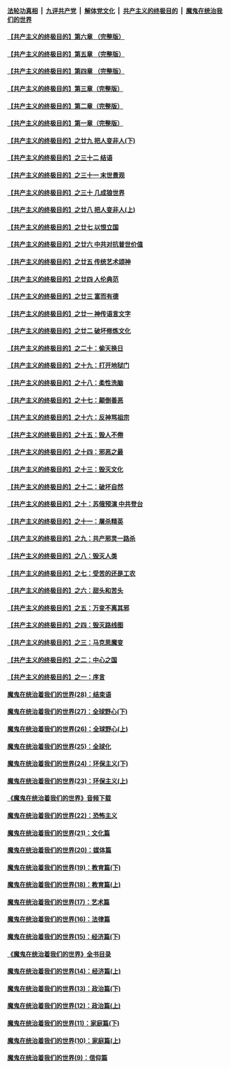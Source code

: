 ####  [法轮功真相](../../../../basic/blob/master/README.md?t=11072152) &nbsp;|&nbsp; [九评共产党](../../../../9ping.md/blob/master/README.md?t=11072152) &nbsp;|&nbsp; [解体党文化](../../../../jtdwh.md/blob/master/README.md?t=11072152)  &nbsp;|&nbsp; [共产主义的终极目的](../../../../gczydzjmd.md/blob/master/README.md?t=11072152) &nbsp;|&nbsp; [魔鬼在统治我们的世界](../../../../mgztzwmdsj.md/blob/master/README.md?t=11072152) 

#### [【共产主义的终极目的】第六章 （完整版）](../pages/nsc422/n11428913.md?t=11072152) 

#### [【共产主义的终极目的】第五章 （完整版）](../pages/nsc422/n11428912.md?t=11072152) 

#### [【共产主义的终极目的】第四章 （完整版）](../pages/nsc422/n11428907.md?t=11072152) 

#### [【共产主义的终极目的】第三章（完整版）](../pages/nsc422/n11428848.md?t=11072152) 

#### [【共产主义的终极目的】第二章（完整版）](../pages/nsc422/n11428831.md?t=11072152) 

#### [【共产主义的终极目的】第一章（完整版）](../pages/nsc422/n11417651.md?t=11072152) 

#### [【共产主义的终极目的】之廿九 把人变非人(下)](../pages/nsc422/n11344140.md?t=11072152) 

#### [【共产主义的终极目的】之三十二 结语](../pages/nsc422/n11360535.md?t=11072152) 

#### [【共产主义的终极目的】之三十一 末世景观](../pages/nsc422/n11351129.md?t=11072152) 

#### [【共产主义的终极目的】之三十 几成狼世界](../pages/nsc422/n11348280.md?t=11072152) 

#### [【共产主义的终极目的】之廿八 把人变非人(上)](../pages/nsc422/n11340492.md?t=11072152) 

#### [【共产主义的终极目的】之廿七 以恨立国](../pages/nsc422/n11336944.md?t=11072152) 

#### [【共产主义的终极目的】之廿六 中共对抗普世价值](../pages/nsc422/n11324785.md?t=11072152) 

#### [【共产主义的终极目的】之廿五 传统艺术颂神](../pages/nsc422/n11296396.md?t=11072152) 

#### [【共产主义的终极目的】之廿四 人伦典范](../pages/nsc422/n11296397.md?t=11072152) 

#### [【共产主义的终极目的】之廿三 富而有德](../pages/nsc422/n11283598.md?t=11072152) 

#### [【共产主义的终极目的】之廿一 神传语言文字](../pages/nsc422/n11263265.md?t=11072152) 

#### [【共产主义的终极目的】之廿二 破坏修炼文化](../pages/nsc422/n11245728.md?t=11072152) 

#### [【共产主义的终极目的】之二十：偷天换日](../pages/nsc422/n11238846.md?t=11072152) 

#### [【共产主义的终极目的】之十九：打开地狱门](../pages/nsc422/n11206376.md?t=11072152) 

#### [【共产主义的终极目的】之十八：柔性洗脑](../pages/nsc422/n11199994.md?t=11072152) 

#### [【共产主义的终极目的】之十七：颠倒善恶](../pages/nsc422/n11179782.md?t=11072152) 

#### [【共产主义的终极目的】之十六：反神骂祖宗](../pages/nsc422/n11166798.md?t=11072152) 

#### [【共产主义的终极目的】之十五：毁人不倦](../pages/nsc422/n11166792.md?t=11072152) 

#### [【共产主义的终极目的】之十四：邪恶之最](../pages/nsc422/n11150249.md?t=11072152) 

#### [【共产主义的终极目的】之十三：毁灭文化](../pages/nsc422/n11135227.md?t=11072152) 

#### [【共产主义的终极目的】之十二：破坏自然](../pages/nsc422/n11135214.md?t=11072152) 

#### [【共产主义的终极目的】之十：苏俄预演 中共登台](../pages/nsc422/n11118424.md?t=11072152) 

#### [【共产主义的终极目的】之十一：屠杀精英](../pages/nsc422/n11118442.md?t=11072152) 

#### [【共产主义的终极目的】之九：共产邪灵一路杀](../pages/nsc422/n11114139.md?t=11072152) 

#### [【共产主义的终极目的】之八：毁灭人类](../pages/nsc422/n11108503.md?t=11072152) 

#### [【共产主义的终极目的】之七：受苦的还是工农](../pages/nsc422/n11101809.md?t=11072152) 

#### [【共产主义的终极目的】之六：甜头和苦头](../pages/nsc422/n11096971.md?t=11072152) 

#### [【共产主义的终极目的】之五：万变不离其邪](../pages/nsc422/n11091285.md?t=11072152) 

#### [【共产主义的终极目的】之四：毁灭路线图](../pages/nsc422/n11086284.md?t=11072152) 

#### [【共产主义的终极目的】之三：马克思魔变](../pages/nsc422/n11061941.md?t=11072152) 

#### [【共产主义的终极目的】之二：中心之国](../pages/nsc422/n11047728.md?t=11072152) 

#### [【共产主义的终极目的】之一：序言](../pages/nsc422/n11086077.md?t=11072152) 

#### [魔鬼在统治着我们的世界(28)：结束语](../pages/nsc422/n10936246.md?t=11072152) 

#### [魔鬼在统治着我们的世界(27)：全球野心(下)](../pages/nsc422/n10928319.md?t=11072152) 

#### [魔鬼在统治着我们的世界(26)：全球野心(上)](../pages/nsc422/n10900318.md?t=11072152) 

#### [魔鬼在统治着我们的世界(25)：全球化](../pages/nsc422/n10788205.md?t=11072152) 

#### [魔鬼在统治着我们的世界(24)：环保主义(下)](../pages/nsc422/n10695307.md?t=11072152) 

#### [魔鬼在统治着我们的世界(23)：环保主义(上)](../pages/nsc422/n10688613.md?t=11072152) 

#### [《魔鬼在统治着我们的世界》音频下载](../pages/nsc422/n10635553.md?t=11072152) 

#### [魔鬼在统治着我们的世界(22)：恐怖主义](../pages/nsc422/n10614727.md?t=11072152) 

#### [魔鬼在统治着我们的世界(21)：文化篇](../pages/nsc422/n10597706.md?t=11072152) 

#### [魔鬼在统治着我们的世界(20)：媒体篇](../pages/nsc422/n10586579.md?t=11072152) 

#### [魔鬼在统治着我们的世界(19)：教育篇(下)](../pages/nsc422/n10564808.md?t=11072152) 

#### [魔鬼在统治着我们的世界(18)：教育篇(上)](../pages/nsc422/n10526970.md?t=11072152) 

#### [魔鬼在统治着我们的世界(17)：艺术篇](../pages/nsc422/n10499093.md?t=11072152) 

#### [魔鬼在统治着我们的世界(16)：法律篇](../pages/nsc422/n10485969.md?t=11072152) 

#### [魔鬼在统治着我们的世界(15)：经济篇(下)](../pages/nsc422/n10469975.md?t=11072152) 

#### [《魔鬼在统治着我们的世界》全书目录](../pages/nsc422/n10464261.md?t=11072152) 

#### [魔鬼在统治着我们的世界(14)：经济篇(上)](../pages/nsc422/n10457370.md?t=11072152) 

#### [魔鬼在统治着我们的世界(13)：政治篇(下)](../pages/nsc422/n10448270.md?t=11072152) 

#### [魔鬼在统治着我们的世界(12)：政治篇(上)](../pages/nsc422/n10444576.md?t=11072152) 

#### [魔鬼在统治着我们的世界(11)：家庭篇(下)](../pages/nsc422/n10440961.md?t=11072152) 

#### [魔鬼在统治着我们的世界(10)：家庭篇(上)](../pages/nsc422/n10435448.md?t=11072152) 

#### [魔鬼在统治着我们的世界(9)：信仰篇](../pages/nsc422/n10432159.md?t=11072152) 

